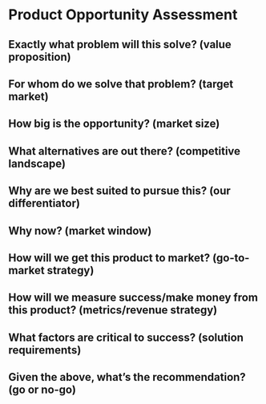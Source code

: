 # Product Opportunity Assessment

## Exactly what problem will this solve? (value proposition)

## For whom do we solve that problem? (target market)

## How big is the opportunity? (market size)

## What alternatives are out there? (competitive landscape)

## Why are we best suited to pursue this? (our differentiator)

## Why now? (market window)

## How will we get this product to market? (go-to-market strategy)

## How will we measure success/make money from this product? (metrics/revenue strategy)

## What factors are critical to success? (solution requirements)

## Given the above, what’s the recommendation? (go or no-go)
